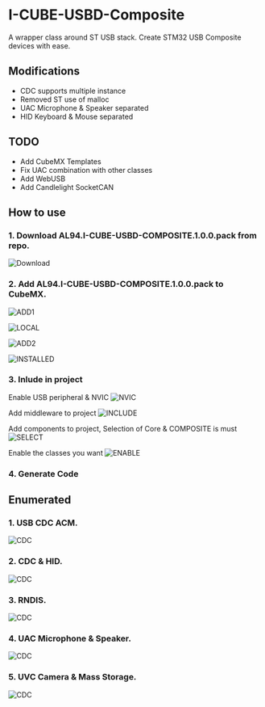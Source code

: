 # I-CUBE-USBD-Composite
A wrapper class around ST USB stack.
Create STM32 USB Composite devices with ease.
## Modifications
* CDC supports multiple instance
* Removed ST use of malloc
* UAC Microphone & Speaker separated
* HID Keyboard & Mouse separated

## TODO
* Add CubeMX Templates
* Fix UAC combination with other classes
* Add WebUSB
* Add Candlelight SocketCAN

## How to use
### 1. Download AL94.I-CUBE-USBD-COMPOSITE.1.0.0.pack from repo.
![Download](pics/USE/1.Download.PNG)

### 2. Add AL94.I-CUBE-USBD-COMPOSITE.1.0.0.pack to CubeMX.
![ADD1](pics/USE/2.ADD1.png)

![LOCAL](pics/USE/3.LOCAL.png)

![ADD2](pics/USE/4.ADD2.png)

![INSTALLED](pics/USE/5.installed.png)

### 3. Inlude in project
Enable USB peripheral & NVIC
![NVIC](pics/USE/6.NVIC.png)

Add middleware to project
![INCLUDE](pics/USE/7.INCLUDE.png)

Add components to project, Selection of Core & COMPOSITE is must
![SELECT](pics/USE/8.SELECT.png)

Enable the classes you want
![ENABLE](pics/USE/9.ENABLE.png)

### 4. Generate Code



## Enumerated
### 1. USB CDC ACM.
![CDC](pics/ENUM/CDC_ACM.PNG)

### 2. CDC & HID.
![CDC](pics/ENUM/HID_CDC.PNG)

### 3. RNDIS.
![CDC](pics/ENUM/RNDIS.PNG)

### 4. UAC Microphone & Speaker.
![CDC](pics/ENUM/UAC.PNG)

### 5. UVC Camera & Mass Storage.
![CDC](pics/ENUM/UVC_MSC.PNG)
